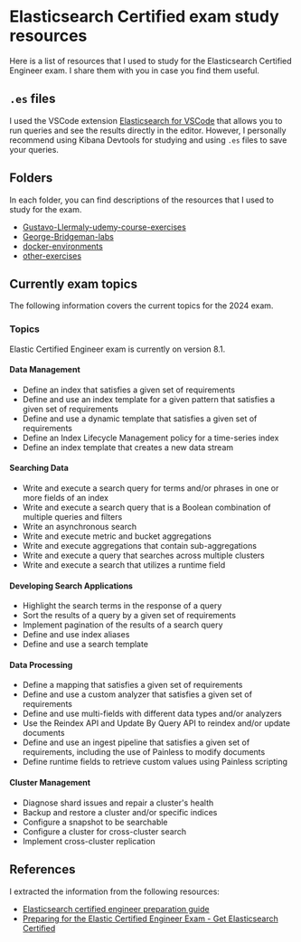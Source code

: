 # Elasticsearch Certified exam study resources

Here is a list of resources that I used to study for the Elasticsearch Certified Engineer exam. I share them with you in case you find them useful.

## `.es` files

I used the VSCode extension [Elasticsearch for VSCode](https://marketplace.visualstudio.com/items?itemName=ria.elastic) that allows you to run queries and see the results directly in the editor. However, I personally recommend using Kibana Devtools for studying and using `.es` files to save your queries.

## Folders

In each folder, you can find descriptions of the resources that I used to study for the exam.

- [Gustavo-Llermaly-udemy-course-exercises](Gustavo-Llermaly-udemy-course-exercises/README.md)
- [George-Bridgeman-labs](George-Bridgeman-labs/README.md)
- [docker-environments](docker-environments/README.md)
- [other-exercises](other-exercises/README.md)

## Currently exam topics

The following information covers the current topics for the 2024 exam.

### Topics

Elastic Certified Engineer exam is currently on version 8.1.

#### Data Management

- Define an index that satisfies a given set of requirements
- Define and use an index template for a given pattern that satisfies a given set of requirements
- Define and use a dynamic template that satisfies a given set of requirements
- Define an Index Lifecycle Management policy for a time-series index
- Define an index template that creates a new data stream

#### Searching Data

- Write and execute a search query for terms and/or phrases in one or more fields of an index
- Write and execute a search query that is a Boolean combination of multiple queries and filters
- Write an asynchronous search
- Write and execute metric and bucket aggregations
- Write and execute aggregations that contain sub-aggregations
- Write and execute a query that searches across multiple clusters
- Write and execute a search that utilizes a runtime field

#### Developing Search Applications

- Highlight the search terms in the response of a query
- Sort the results of a query by a given set of requirements
- Implement pagination of the results of a search query
- Define and use index aliases
- Define and use a search template

#### Data Processing

- Define a mapping that satisfies a given set of requirements
- Define and use a custom analyzer that satisfies a given set of requirements
- Define and use multi-fields with different data types and/or analyzers
- Use the Reindex API and Update By Query API to reindex and/or update documents
- Define and use an ingest pipeline that satisfies a given set of requirements, including the use of Painless to modify documents
- Define runtime fields to retrieve custom values using Painless scripting

#### Cluster Management

- Diagnose shard issues and repair a cluster's health
- Backup and restore a cluster and/or specific indices
- Configure a snapshot to be searchable
- Configure a cluster for cross-cluster search
- Implement cross-cluster replication

## References

I extracted the information from the following resources:

- [Elasticsearch certified engineer preparation guide](https://raman-kasthuri.medium.com/elastic-search-certified-engineer-preparation-guide-b1f591e4026e)
- [Preparing for the Elastic Certified Engineer Exam - Get Elasticsearch Certified](https://youtu.be/9UpB-s_ZfNE?si=XhO9DjM2N6FkHtTV)
